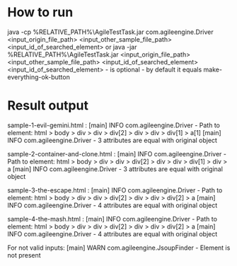 # How to run
 java -cp %RELATIVE_PATH%\AgileTestTask.jar com.agileengine.Driver <input_origin_file_path> <input_other_sample_file_path> <input_id_of_searched_element>
 or
 java -jar %RELATIVE_PATH%\AgileTestTask.jar <input_origin_file_path> <input_other_sample_file_path> <input_id_of_searched_element>
 <input_id_of_searched_element> - is optional - by default it equals make-everything-ok-button
 
# Result output
sample-1-evil-gemini.html :
[main] INFO com.agileengine.Driver - Path to element: html > body > div > div > div[2] > div > div > div[1] > a[1]
[main] INFO com.agileengine.Driver - 3 attributes are equal with original object

sample-2-container-and-clone.html :
[main] INFO com.agileengine.Driver - Path to element: html > body > div > div > div[2] > div > div > div[1] > div > a
[main] INFO com.agileengine.Driver - 3 attributes are equal with original object

sample-3-the-escape.html  :
[main] INFO com.agileengine.Driver - Path to element: html > body > div > div > div[2] > div > div > div[2] > a
[main] INFO com.agileengine.Driver - 4 attributes are equal with original object

sample-4-the-mash.html :
[main] INFO com.agileengine.Driver - Path to element: html > body > div > div > div[2] > div > div > div[2] > a
[main] INFO com.agileengine.Driver - 4 attributes are equal with original object

For not valid inputs: 
[main] WARN com.agileengine.JsoupFinder - Element is not present
